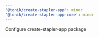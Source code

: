 ```yaml
---
'@tonik/create-stapler-app': minor
'@tonik/create-stapler-app-core': minor
---
```


Configure create-stapler-app package
